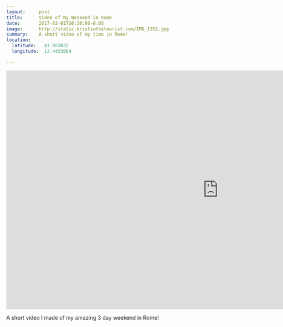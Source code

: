 ```yaml
---
layout:     post
title:      Video of My Weekend in Rome
date:       2017-02-01T10:20:00-6:00
image:      http://static.kristinthetourist.com/IMG_1352.jpg
summary:    A short video of my time in Rome!
location:
  latitude:   41.903832
  longitude:  12.4433064

---
```


<iframe class="popout" width="1120" height="630" src="https://www.youtube.com/embed/NH8AieirAVc" frameborder="0" allowfullscreen></iframe>

A short video I made of my amazing 3 day weekend in Rome!